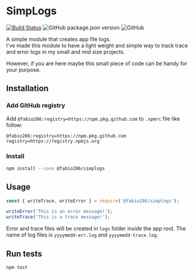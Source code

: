 # SimpLogs

[![Build Status](https://travis-ci.com/Fabio286/simplogs.svg?branch=master)](https://travis-ci.com/Fabio286/simplogs) ![GitHub package.json version](https://img.shields.io/github/package-json/v/fabio286/simplogs) ![GitHub](https://img.shields.io/github/license/fabio286/simplogs)

A simple module that creates app file logs.  
I've made this module to have a light weight and simple way to track trace and error logs in my small and mid size projects.

However, if you are here maybe this small piece of code can be handy for your purpose.

## Installation

### Add GitHub registry

Add `@fabio286:registry=https://npm.pkg.github.com` to `.npmrc` file like follow:

```properties
@fabio286:registry=https://npm.pkg.github.com
registry=https://registry.npmjs.org
```

### Install

```bash
npm install --save @fabio286/simplogs
```

## Usage

```js
const { writeTrace, writeError } = require('@fabio286/simplogs');

writeError('This is an error message!');
writeTrace('This is a trace message!');
```

Error and trace files will be created in `logs` folder inside the app root. The name of log files is `yyyymmdd-err.log` and `yyyymmdd-trace.log`.

## Run tests

```bash
npm test
```
